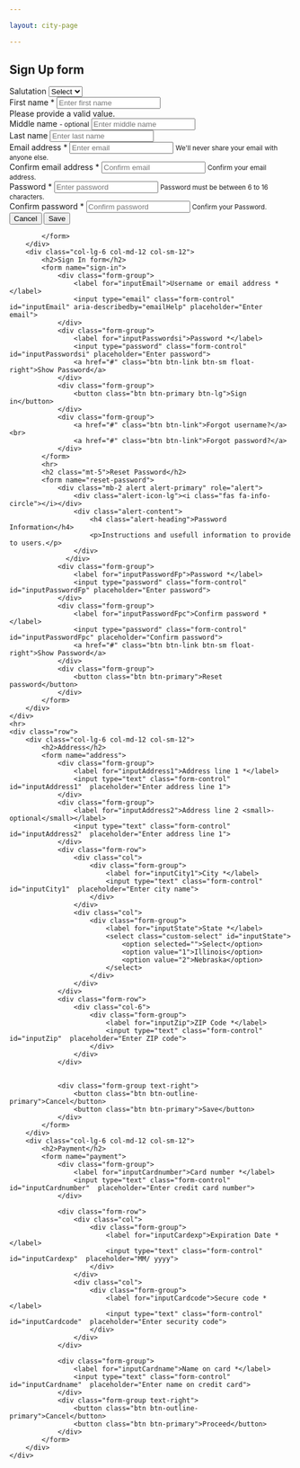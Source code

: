 ```yaml
---

layout: city-page

---
```


<div class="container">
    <div class="row">
        <div class="col-lg-6 col-md-12 col-sm-12">
            <h2>Sign Up form</h2>
            <form name="sign-up">
                    <div class="form-group">
                        <label for="inputSalutation">Salutation</label>
                        <select class="custom-select" id="inputSalutation">
                            <option selected="">Select</option>
                            <option value="1">Mr.</option>
                            <option value="2">Sr.</option>
                        </select>
                    </div>
                    <div class="form-group">
                        <label for="inputFirstName">First name *</label>
                        <input type="text" class="form-control is-invalid" id="inputFirstName"  placeholder="Enter first name">
                        <div class="invalid-feedback" style="display: block;">Please provide a valid value.</div>
                    </div>
                    <div class="form-group">
                        <label for="inputMidName">Middle name <small>- optional</small></label>
                        <input type="text" class="form-control" id="inputMidName"  placeholder="Enter middle name">
                    </div>
                    <div class="form-group">
                        <label for="inputLastName">Last name </label>
                        <input type="text" class="form-control" id="inputLastName"  placeholder="Enter last name">
                    </div>
                    <div class="form-group">
                        <label for="inputEmail">Email address *</label>
                        <input type="email" class="form-control" id="inputEmail" aria-describedby="emailHelp" placeholder="Enter email">
                        <small id="emailHelp" class="form-text text-muted">We'll never share your email with anyone else.</small>
                    </div>
                    <div class="form-group">
                        <label for="inputEmailc">Confirm email address *</label>
                        <input type="email" class="form-control" id="inputEmailc" aria-describedby="emailHelpc" placeholder="Confirm email">
                        <small id="emailHelpc" class="form-text text-muted">Confirm your email address.</small>
                    </div>
                    <div class="form-group">
                        <label for="inputPassword">Password *</label>
                        <input type="password" class="form-control" id="inputPassword" aria-describedby="passHelp" placeholder="Enter password">
                        <small id="passHelp" class="form-text text-muted">Password must be between 6 to 16 characters.</small>
                    </div>
                    <div class="form-group">
                        <label for="inputPasswordc">Confirm password *</label>
                        <input type="password" class="form-control" id="inputPasswordc" aria-describedby="passHelpc" placeholder="Confirm password">
                        <small id="passHelpc" class="form-text text-muted">Confirm your Password.</small>
                    </div>
                    <div class="form-group">
                        <button class="btn btn-outline-primary">Cancel</button>
                        <button class="btn btn-primary">Save</button>
                    </div>
               
            </form>
        </div>
        <div class="col-lg-6 col-md-12 col-sm-12">
            <h2>Sign In form</h2>
            <form name="sign-in">
                <div class="form-group">
                    <label for="inputEmail">Username or email address *</label>
                    <input type="email" class="form-control" id="inputEmail" aria-describedby="emailHelp" placeholder="Enter email">
                </div>
                <div class="form-group">
                    <label for="inputPasswordsi">Password *</label>
                    <input type="password" class="form-control" id="inputPasswordsi" placeholder="Enter password">
                    <a href="#" class="btn btn-link btn-sm float-right">Show Password</a>
                </div>
                <div class="form-group">
                    <button class="btn btn-primary btn-lg">Sign in</button>
                </div>
                <div class="form-group">
                    <a href="#" class="btn btn-link">Forgot username?</a><br>
                    <a href="#" class="btn btn-link">Forgot password?</a>
                </div>
            </form>
            <hr>
            <h2 class="mt-5">Reset Password</h2>
            <form name="reset-password">
                <div class="mb-2 alert alert-primary" role="alert">
                    <div class="alert-icon-lg"><i class="fas fa-info-circle"></i></div>
                    <div class="alert-content">
                        <h4 class="alert-heading">Password Information</h4>
                        <p>Instructions and usefull information to provide to users.</p>
                    </div>
                  </div>
                <div class="form-group">
                    <label for="inputPasswordFp">Password *</label>
                    <input type="password" class="form-control" id="inputPasswordFp" placeholder="Enter password">
                </div>
                <div class="form-group">
                    <label for="inputPasswordFpc">Confirm password *</label>
                    <input type="password" class="form-control" id="inputPasswordFpc" placeholder="Confirm password">
                    <a href="#" class="btn btn-link btn-sm float-right">Show Password</a>
                </div>
                <div class="form-group">
                    <button class="btn btn-primary">Reset password</button>
                </div>
            </form>
        </div>
    </div>
    <hr>
    <div class="row">
        <div class="col-lg-6 col-md-12 col-sm-12">
            <h2>Address</h2>
            <form name="address">
                <div class="form-group">
                    <label for="inputAddress1">Address line 1 *</label>
                    <input type="text" class="form-control" id="inputAddress1"  placeholder="Enter address line 1">
                </div>
                <div class="form-group">
                    <label for="inputAddress2">Address line 2 <small>- optional</small></label>
                    <input type="text" class="form-control" id="inputAddress2"  placeholder="Enter address line 1">
                </div>
                <div class="form-row">
                    <div class="col">
                        <div class="form-group">
                            <label for="inputCity1">City *</label>
                            <input type="text" class="form-control" id="inputCity1"  placeholder="Enter city name">
                        </div>
                    </div>
                    <div class="col">
                        <div class="form-group">
                            <label for="inputState">State *</label>
                            <select class="custom-select" id="inputState">
                                <option selected="">Select</option>
                                <option value="1">Illinois</option>
                                <option value="2">Nebraska</option>
                            </select>
                        </div>
                    </div>
                </div>
                <div class="form-row">
                    <div class="col-6">
                        <div class="form-group">
                            <label for="inputZip">ZIP Code *</label>
                            <input type="text" class="form-control" id="inputZip"  placeholder="Enter ZIP code">
                        </div>
                    </div>
                </div>
                
                
                <div class="form-group text-right">
                    <button class="btn btn-outline-primary">Cancel</button>
                    <button class="btn btn-primary">Save</button>
                </div>
            </form>
        </div>
        <div class="col-lg-6 col-md-12 col-sm-12">
            <h2>Payment</h2>
            <form name="payment">
                <div class="form-group">
                    <label for="inputCardnumber">Card number *</label>
                    <input type="text" class="form-control" id="inputCardnumber"  placeholder="Enter credit card number">
                </div>

                <div class="form-row">
                    <div class="col">
                        <div class="form-group">
                            <label for="inputCardexp">Expiration Date *</label>
                            <input type="text" class="form-control" id="inputCardexp"  placeholder="MM/ yyyy">
                        </div>
                    </div>
                    <div class="col">
                        <div class="form-group">
                            <label for="inputCardcode">Secure code *</label>
                            <input type="text" class="form-control" id="inputCardcode"  placeholder="Enter security code">
                        </div>
                    </div>
                </div>

                <div class="form-group">
                    <label for="inputCardname">Name on card *</label>
                    <input type="text" class="form-control" id="inputCardname"  placeholder="Enter name on credit card">
                </div>
                <div class="form-group text-right">
                    <button class="btn btn-outline-primary">Cancel</button>
                    <button class="btn btn-primary">Proceed</button>
                </div>
            </form>
        </div>
    </div>
</div>
